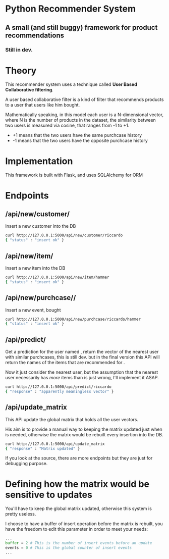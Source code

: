 # Python Recommender System
## A small (and still buggy) framework for product recommendations
### Still in dev.

# Theory
This recommender system uses a technique called **User Based Collaborative filtering**.

A user based collaborative filter is a kind of filter that recommends products to a user that users like him bought. 

Mathematically speaking, in this model each user is a N-dimensional vector, where N is the number of products in the dataset, the similarity between two users is measured via cosine, that ranges from -1 to +1.

- +1 means that the two users have the same purchcase history
- -1 means that the two users have the opposite purchcase history

# Implementation
This framework is built with Flask, and uses SQLAlchemy for ORM

# Endpoints
## /api/new/customer/<name>
Insert a new customer into the DB

```bash
curl http://127.0.0.1:5000/api/new/customer/riccardo
{ "status" : "insert ok" }

```

## /api/new/item/<name>
Insert a new item into the DB

```bash
curl http://127.0.0.1:5000/api/new/item/hammer
{ "status" : "insert ok" }
```

## /api/new/purchcase/<customer>/<item>
Insert a new event, <customer> bought <item>

```bash
curl http://127.0.0.1:5000/api/new/purchcase/riccardo/hammer
{ "status" : "insert ok" }
```

## /api/predict/<customer>
Get a prediction for the user named <customer>, return the vector of the nearest user with similar purchcases, this is still dev. but in the final version this API will return the names of the items that are recommended for <customer>.

Now it just consider the nearest user, but the assumption that the nearest user necessarily has *more* items than <customer> is just wrong, I'll implement it ASAP.

```bash
curl http://127.0.0.1:5000/api/predict/riccardo
{ "response" : "apparently meaningless vector" }
```

## /api/update_matrix
This API update the global matrix that holds all the user vectors.

His aim is to provide a manual way to keeping the matrix updated just when is needed, otherwise the matrix would be rebuilt every insertion into the DB.

```bash
curl http://127.0.0.1:5000/api/update_matrix
{ "response" : "Matrix updated" }
```


If you look at the source, there are more endpoints but they are just for debugging purpose.

# Defining how the matrix would be sensitive to updates
You'll have to keep the global matrix updated, otherwise this system is pretty useless.

I choose to have a buffer of insert operation before the matrix is rebuilt, you have the freedom to edit this parameter in order to meet your needs:

```python
...
buffer = 2 # This is the number of insert events before an update
events = 0 # This is the global counter of insert events
...
```
